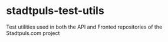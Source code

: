 # stadtpuls-test-utils
Test utilities used in both the API and Fronted repositories of the Stadtpuls.com project
